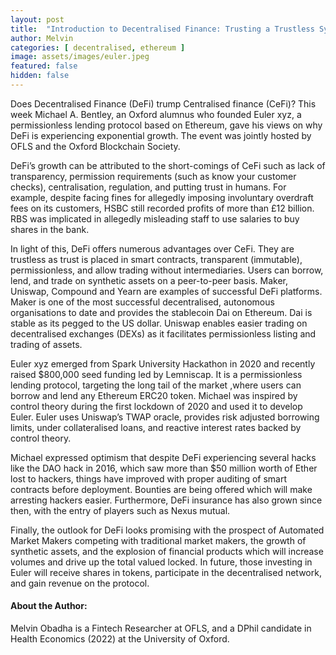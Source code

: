 ```yaml
---
layout: post
title:  "Introduction to Decentralised Finance: Trusting a Trustless System"
author: Melvin
categories: [ decentralised, ethereum ]
image: assets/images/euler.jpeg
featured: false
hidden: false
---
```


Does Decentralised Finance (DeFi) trump Centralised finance (CeFi)? This week Michael A. Bentley, an Oxford alumnus who founded Euler xyz, a permissionless lending protocol based on Ethereum, gave his views on why DeFi is experiencing exponential growth. The event was jointly hosted by OFLS and the Oxford Blockchain Society.

DeFi’s growth can be attributed to the short-comings of CeFi such as lack of transparency, permission requirements (such as know your customer checks), centralisation, regulation, and putting trust in humans. For example, despite facing fines for allegedly imposing involuntary overdraft fees on its customers, HSBC still recorded profits of more than £12 billion. RBS was implicated in allegedly misleading staff to use salaries to buy shares in the bank.

In light of this, DeFi offers numerous advantages over CeFi. They are trustless as trust is placed in smart contracts, transparent (immutable), permissionless, and allow trading without intermediaries. Users can borrow, lend, and trade on synthetic assets on a peer-to-peer basis. Maker, Uniswap, Compound and
Yearn are examples of successful DeFi platforms. Maker is one of the most successful decentralised, autonomous organisations to date and provides the stablecoin Dai on Ethereum. Dai is stable as its pegged to the US dollar. Uniswap enables easier trading on decentralised exchanges (DEXs) as it
facilitates permissionless listing and trading of assets.

Euler xyz emerged from Spark University Hackathon in 2020 and recently raised $800,000 seed funding led by Lemniscap. It is a permissionless lending protocol, targeting the long tail of the market ,where users can borrow and lend any Ethereum ERC20 token. Michael was inspired by control theory during the first lockdown of 2020 and used it to develop Euler. Euler uses Uniswap’s TWAP oracle, provides risk adjusted borrowing limits, under collateralised loans, and reactive interest rates backed by control theory.

Michael expressed optimism that despite DeFi experiencing several hacks like the DAO hack in 2016, which saw more than $50 million worth of Ether lost to hackers, things have improved with proper auditing of smart contracts before deployment. Bounties are being offered which will make arresting hackers easier. Furthermore, DeFi insurance has also grown since then, with the entry of players such as Nexus mutual.

Finally, the outlook for DeFi looks promising with the prospect of Automated Market Makers competing with traditional market makers, the growth of synthetic assets, and the explosion of financial products which will increase volumes and drive up the total valued locked. In future, those investing in Euler will receive shares in tokens, participate in the decentralised network, and gain revenue on the protocol.

#### About the Author:

Melvin Obadha is a Fintech Researcher at OFLS, and a DPhil candidate in Health Economics (2022) at the University of Oxford.

